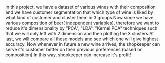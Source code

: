 In this project, we have a dataset of various wines with their composition and we have customer segmentation that which type of wine is liked by what kind of customer and cluster them in 3 groups.Now since we have various composition of beer( independent variables), therefore we want to reduce it's dimensionality by "PCA", "LDA", "Kernel PCA" techniques such that we will only left with 2 dimension and then plotting the 3 clusters.At last, we will compare all these models and see which one will give highest accuracy. Now whenever in future a new wine arrives, the shopkeeper can serve it's customer better on their previous preferences (based on composition).In this way, shopkeeper can increase it's profit!
